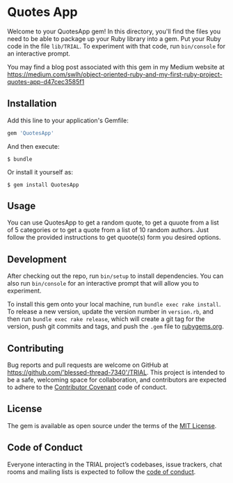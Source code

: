# Quotes App

Welcome to your QuotesApp gem! In this directory, you'll find the files you need to be able to package up your Ruby library into a gem. Put your Ruby code in the file `lib/TRIAL`. To experiment with that code, run `bin/console` for an interactive prompt.

You may find a blog post associated with this gem in my Medium website at
https://medium.com/swlh/object-oriented-ruby-and-my-first-ruby-project-quotes-app-d47cec3585f1

## Installation

Add this line to your application's Gemfile:

```ruby
gem 'QuotesApp'
```

And then execute:

    $ bundle

Or install it yourself as:

    $ gem install QuotesApp

## Usage

You can use QuotesApp to get a random quote, to get a quuote from a list of 5 categories or to get a quote from a list of 10 random authors. Just follow the provided instructions to get quoote(s) form you desired options. 

## Development

After checking out the repo, run `bin/setup` to install dependencies. You can also run `bin/console` for an interactive prompt that will allow you to experiment.

To install this gem onto your local machine, run `bundle exec rake install`. To release a new version, update the version number in `version.rb`, and then run `bundle exec rake release`, which will create a git tag for the version, push git commits and tags, and push the `.gem` file to [rubygems.org](https://rubygems.org).

## Contributing

Bug reports and pull requests are welcome on GitHub at https://github.com/'blessed-thread-7340'/TRIAL. This project is intended to be a safe, welcoming space for collaboration, and contributors are expected to adhere to the [Contributor Covenant](http://contributor-covenant.org) code of conduct.

## License

The gem is available as open source under the terms of the [MIT License](https://opensource.org/licenses/MIT).

## Code of Conduct

Everyone interacting in the TRIAL project’s codebases, issue trackers, chat rooms and mailing lists is expected to follow the [code of conduct](https://github.com/'blessed-thread-7340'/TRIAL/blob/master/CODE_OF_CONDUCT.md).
